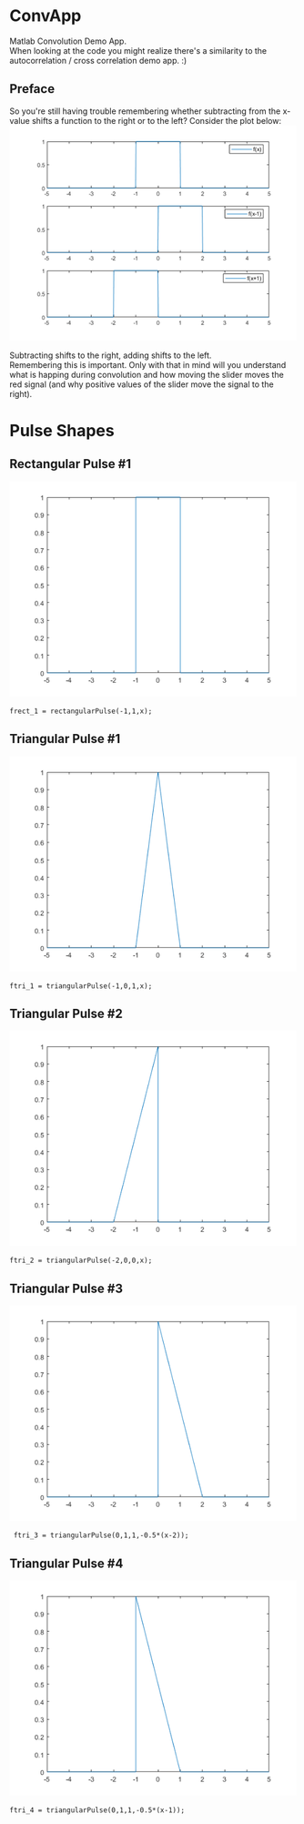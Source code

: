 # ConvApp
Matlab Convolution Demo App.  
When looking at the code you might realize there's a similarity to the autocorrelation / cross correlation demo app. :)  


## Preface
So you're still having trouble remembering whether subtracting from the x-value shifts a function to the right or to the left? Consider the plot below:  
![Plot showing a function and it being shifted left/right](veranschaulichung_verschiebung_plusminus.png)

Subtracting shifts to the right, adding shifts to the left.  
Remembering this is important. Only with that in mind will you understand what is happing during convolution and how moving the slider moves the red signal (and why positive values of the slider move the signal to the right).

# Pulse Shapes

## Rectangular Pulse #1
![Rectangular Pulse #1](rectpulse_1.png)
```
frect_1 = rectangularPulse(-1,1,x);
```

## Triangular Pulse #1
![Triangular Pulse #1](tripulse_1.png)
```
ftri_1 = triangularPulse(-1,0,1,x);
```

## Triangular Pulse #2
![Triangular Pulse #2](tripulse_2.png)
```
ftri_2 = triangularPulse(-2,0,0,x);
```

##  Triangular Pulse #3
![Triangular Pulse #3](tripulse_3.png)

```
 ftri_3 = triangularPulse(0,1,1,-0.5*(x-2));
```

##  Triangular Pulse #4
![Triangular Pulse #4](tripulse_4.png)

```
ftri_4 = triangularPulse(0,1,1,-0.5*(x-1));
```

